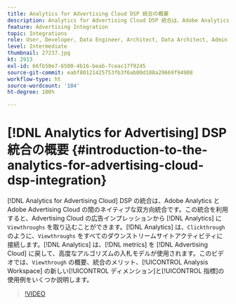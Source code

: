 ```yaml
---
title: Analytics for Advertising Cloud DSP 統合の概要
description: Analytics for Advertising Cloud DSP 統合は、Adobe Analytics と Adobe Advertising Cloud の間のネイティブな双方向統合です。
feature: Advertising Integration
topic: Integrations
role: User, Developer, Data Engineer, Architect, Data Architect, Admin, Leader
level: Intermediate
thumbnail: 27237.jpg
kt: 2913
exl-id: 66fb50e7-6500-4b16-beab-7ceac17f9245
source-git-commit: eabf80121425753fb3f6ab00d188a29669f94908
workflow-type: ht
source-wordcount: '104'
ht-degree: 100%

---
```


# [!DNL Analytics for Advertising] DSP 統合の概要 {#introduction-to-the-analytics-for-advertising-cloud-dsp-integration}

[!DNL Analytics for Advertising Cloud] DSP の統合は、Adobe Analytics と Adobe Advertising Cloud の間のネイティブな双方向統合です。この統合を利用すると、Advertising Cloud の広告インプレッションから [!DNL Analytics] に `Viewthroughs` を取り込むことができます。[!DNL Analytics] は、`Clickthrough` のように、`Viewthroughs` をすべてのダウンストリームサイトアクティビティに接続します。[!DNL Analytics] は、[!DNL metrics] を [!DNL Advertising Cloud] に戻して、高度なアルゴリズムの入札モデルが使用されます。このビデオでは、`Viewthrough` の概要、統合のメリット、[!UICONTROL Analysis Workspace] の新しい[!UICONTROL ディメンション]と[!UICONTROL 指標]の使用例をいくつか説明します。

>[!VIDEO](https://video.tv.adobe.com/v/27237/?quality=12&learn=on)
